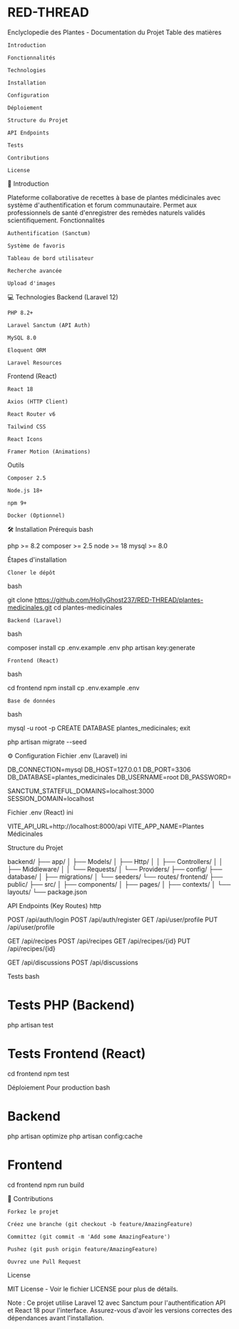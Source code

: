 # RED-THREAD

Enclyclopedie des Plantes - Documentation du Projet
Table des matières

    Introduction

    Fonctionnalités

    Technologies

    Installation

    Configuration

    Déploiement

    Structure du Projet

    API Endpoints

    Tests

    Contributions

    License

🌱 Introduction

Plateforme collaborative de recettes à base de plantes médicinales avec système d'authentification et forum communautaire. Permet aux professionnels de santé d'enregistrer des remèdes naturels validés scientifiquement.
Fonctionnalités

    Authentification (Sanctum)

    Système de favoris

    Tableau de bord utilisateur

    Recherche avancée

    Upload d'images

💻 Technologies
Backend (Laravel 12)

    PHP 8.2+

    Laravel Sanctum (API Auth)

    MySQL 8.0

    Eloquent ORM

    Laravel Resources

Frontend (React)

    React 18

    Axios (HTTP Client)

    React Router v6

    Tailwind CSS

    React Icons

    Framer Motion (Animations)

Outils

    Composer 2.5

    Node.js 18+

    npm 9+

    Docker (Optionnel)

🛠 Installation
Prérequis
bash

php >= 8.2
composer >= 2.5
node >= 18
mysql >= 8.0

Étapes d'installation

    Cloner le dépôt

bash

git clone https://github.com/HollyGhost237/RED-THREAD/plantes-medicinales.git
cd plantes-medicinales

    Backend (Laravel)

bash

composer install
cp .env.example .env
php artisan key:generate

    Frontend (React)

bash

cd frontend
npm install
cp .env.example .env

    Base de données

bash

mysql -u root -p
CREATE DATABASE plantes_medicinales;
exit

php artisan migrate --seed

⚙ Configuration
Fichier .env (Laravel)
ini

DB_CONNECTION=mysql
DB_HOST=127.0.0.1
DB_PORT=3306
DB_DATABASE=plantes_medicinales
DB_USERNAME=root
DB_PASSWORD=

SANCTUM_STATEFUL_DOMAINS=localhost:3000
SESSION_DOMAIN=localhost

Fichier .env (React)
ini

VITE_API_URL=http://localhost:8000/api
VITE_APP_NAME=Plantes Médicinales

Structure du Projet

backend/
  ├── app/
  │   ├── Models/
  │   ├── Http/
  │   │   ├── Controllers/
  │   │   ├── Middleware/
  │   │   └── Requests/
  │   └── Providers/
  ├── config/
  ├── database/
  │   ├── migrations/
  │   └── seeders/
  └── routes/
frontend/
  ├── public/
  ├── src/
  │   ├── components/
  │   ├── pages/
  │   ├── contexts/
  │   └── layouts/
  └── package.json

API Endpoints (Key Routes)
http

POST    /api/auth/login
POST    /api/auth/register
GET     /api/user/profile
PUT     /api/user/profile

GET     /api/recipes
POST    /api/recipes
GET     /api/recipes/{id}
PUT     /api/recipes/{id}

GET     /api/discussions
POST    /api/discussions

Tests
bash

# Tests PHP (Backend)
php artisan test

# Tests Frontend (React)
cd frontend
npm test

Déploiement
Pour production
bash

# Backend
php artisan optimize
php artisan config:cache

# Frontend
cd frontend
npm run build


🤝 Contributions

    Forkez le projet

    Créez une branche (git checkout -b feature/AmazingFeature)

    Committez (git commit -m 'Add some AmazingFeature')

    Pushez (git push origin feature/AmazingFeature)

    Ouvrez une Pull Request

License

MIT License - Voir le fichier LICENSE pour plus de détails.

Note : Ce projet utilise Laravel 12 avec Sanctum pour l'authentification API et React 18 pour l'interface. Assurez-vous d'avoir les versions correctes des dépendances avant l'installation.